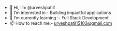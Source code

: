 - 👋 Hi, I’m @urveshpatil1
- 👀 I’m interested in:- Building impactful applications
- 🌱 I’m currently learning :- Full Stack Development
- 📫 How to reach me:- urveshpatil15103@gmail.com
  

<!---
urveshpatil1/urveshpatil1 is a ✨ special ✨ repository because its `README.md` (this file) appears on your GitHub profile.
You can click the Preview link to take a look at your changes.
--->
